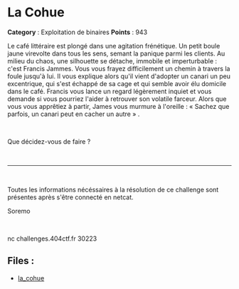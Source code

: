# La Cohue

**Category** : Exploitation de binaires
**Points** : 943

Le café littéraire est plongé dans une agitation frénétique. Un petit boule jaune virevolte dans tous les sens, semant la panique parmi les clients. Au milieu du chaos, une silhouette se détache, immobile et imperturbable : c'est Francis Jammes. Vous vous frayez difficilement un chemin à travers la foule jusqu'à lui. Il vous explique alors qu'il vient d'adopter un canari un peu excentrique, qui s'est échappé de sa cage et qui semble avoir élu domicile dans le café. Francis vous lance un regard légèrement inquiet et vous demande si vous pourriez l'aider à retrouver son volatile farceur. Alors que vous vous apprêtiez à partir, James vous murmure à l'oreille : « Sachez que parfois, un canari peut en cacher un autre » .

<p class="space">&nbsp;</p>

Que décidez-vous de faire ?

<p class="space">&nbsp;</p>

***
<p class="space">&nbsp;</p>

Toutes les informations nécéssaires à la résolution de ce challenge sont présentes après s'être connecté en netcat.

<div class="author">Soremo</div>

<p class="space">&nbsp;</p>


nc challenges.404ctf.fr 30223

## Files : 
 - [la_cohue](./la_cohue)


